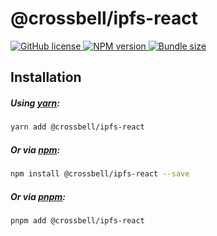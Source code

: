 # @crossbell/ipfs-react

<p align="left">
  <a href="https://github.com/Crossbell-Box/crossbell-monorepo/blob/main/LICENSE">
    <img src="https://img.shields.io/npm/l/@crossbell/ipfs-react?colorA=373737&colorB=0A70E9&style=flat" alt="GitHub license" />
  </a>
  <a href="https://www.npmjs.com/package/@crossbell/ipfs-react">
    <img src="https://img.shields.io/npm/v/@crossbell/ipfs-react?colorA=373737&colorB=0A70E9&style=flat" alt="NPM version" />
  </a>
  <a href="https://bundlephobia.com/result?p=@crossbell/ipfs-react">
    <img src="https://img.shields.io/bundlephobia/min/@crossbell/ipfs-react?label=bundle%20size&colorA=373737&colorB=0A70E9&style=flat" alt="Bundle size" />
  </a>
</p>

## Installation

##### Using [yarn](https://yarn.pm/@crossbell/ipfs-react):

```bash
yarn add @crossbell/ipfs-react
```

##### Or via [npm](https://www.npmjs.com/package/@crossbell/ipfs-react):

```bash
npm install @crossbell/ipfs-react --save
```

##### Or via [pnpm](https://pnpm.io):

```bash
pnpm add @crossbell/ipfs-react
```
